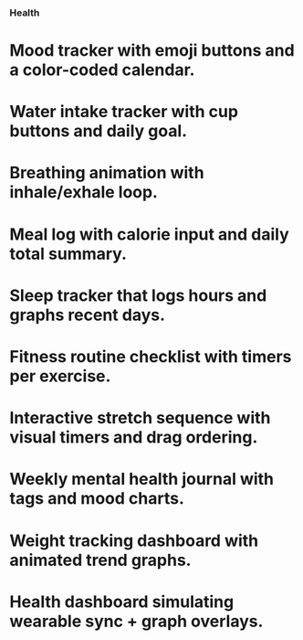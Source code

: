 ### Health
# Mood tracker with emoji buttons and a color-coded calendar.
# Water intake tracker with cup buttons and daily goal.
# Breathing animation with inhale/exhale loop.
# Meal log with calorie input and daily total summary.
# Sleep tracker that logs hours and graphs recent days.
# Fitness routine checklist with timers per exercise.
# Interactive stretch sequence with visual timers and drag ordering.
# Weekly mental health journal with tags and mood charts.
# Weight tracking dashboard with animated trend graphs.
# Health dashboard simulating wearable sync + graph overlays.
